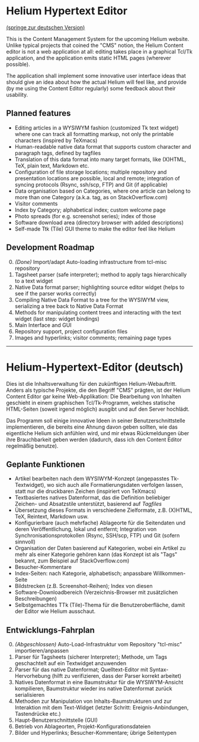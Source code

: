 Helium Hypertext Editor
=======================

[(springe zur deutschen Version)](#helium-hypertext-editor-deutsch)

This is the Content Management System for the upcoming Helium website.
Unlike typical projects that coined the "CMS" notion, the Helium
Content editor is not a web application at all: editing takes place
in a graphical Tcl/Tk application, and the application emits static
HTML pages (wherever possible).

The application shall implement some innovative user interface ideas
that should give an idea about how the actual Helium will feel like,
and provide (by me using the Content Editor regularly) some feedback
about their usability.

Planned features
----------------

* Editing articles in a WYSIWYM fashion (customized Tk text widget)
  where one can track all formatting markup, not only the printable
  characters (inspired by TeXmacs)
* Human-readable native data format that supports custom character
  and paragraph tags, defined by tagfiles
* Translation of this data format into many target formats, like
  (X)HTML, TeX, plain text, Markdown etc.
* Configuration of file storage locations; multiple repository
  and presentation locations are possible, local and remote;
  integration of syncing protocols (Rsync, ssh/scp, FTP) and Git
  (if applicable)
* Data organisation based on Categories, where one article can belong
  to more than one Category (a.k.a. tag, as on StackOverflow.com)
* Visitor comments
* Index by Category; alphabetical index; custom welcome page
* Photo spreads (for e.g. screenshot series); index of those
* Software download area (directory browser with added descriptions)
* Self-made Ttk (Tile) GUI theme to make the editor feel like Helium

Development Roadmap
-------------------
0. _(Done)_ Import/adapt Auto-loading infrastructure from tcl-misc repository
1. Tagsheet parser (safe interpreter); method to apply tags
   hierarchically to a text widget
2. Native Data format parser; highlighting source editor widget
   (helps to see if the parser works correctly)
3. Compiling Native Data Format to a tree for the WYSIWYM view,
   serializing a tree back to Native Data Format
4. Methods for manipulating content trees and interacting with
   the text widget (last step: widget bindings)
5. Main Interface and GUI
6. Repository support, project configuration files
7. Images and hyperlinks; visitor comments; remaining page types

-----------------------------------------------------------------------------

Helium-Hypertext-Editor (deutsch)
=================================

Dies ist die Inhaltsverwaltung für den zukünftigen Helium-Webauftritt.
Anders als typische Projekte, die den Begriff "CMS" prägten, ist
der Helium Content Editor gar keine Web-Applikation: Die Bearbeitung
von Inhalten geschieht in einem graphischen Tcl/Tk-Programm, welches
statische HTML-Seiten (soweit irgend möglich) ausgibt und auf den
Server hochlädt.

Das Programm soll einige innovative Ideen in seiner Benutzerschnittstelle
implementieren, die bereits eine Ahnung davon geben sollten, wie das
eigentliche Helium sich anfühlen wird, und mir etwas Rückmeldungen über
ihre Brauchbarkeit geben werden (dadurch, dass ich den Content Editor
regelmäßig benutze).

Geplante Funktionen
-------------------

* Artikel bearbeiten nach dem WYSIWYM-Konzept (angepasstes Tk-Textwidget),
  wo sich auch alle Formatierungsdaten verfolgen lassen, statt nur die
  druckbaren Zeichen (inspiriert von TeXmacs)
* Textbasiertes natives Datenformat, das die Definition beliebiger
  Zeichen- und Absatzstile unterstützt, basierend auf _Tagfiles_
* Übersetzung dieses Formats in verschiedene Zielformate, z.B. (X)HTML,
  TeX, Reintext, Markdown usw.
* Konfigurierbare (auch mehrfache) Ablageorte für die Seitendaten und deren
  Veröffentlichung, lokal und entfernt; Integration von
  Synchronisationsprotokollen (Rsync, SSH/scp, FTP) und Git (sofern sinnvoll)
* Organisation der Daten basierend auf Kategorien, wobei ein Artikel zu mehr
  als einer Kategorie gehören kann (das Konzept ist als "Tags" bekannt, zum
  Beispiel auf StackOverflow.com)
* Besucher-Kommentare
* Index-Seiten: nach Kategorie, alphabetisch; anpassbare Willkommen-Seite
* Bildstrecken (z.B. Screenshot-Reihen); Index von diesen
* Software-Downloadbereich (Verzeichnis-Browser mit zusätzlichen
  Beschreibungen)
* Selbstgemachtes TTk (Tile)-Thema für die Benutzeroberfläche, damit der
  Editor wie Helium ausschaut.

Entwicklungs-Fahrplan
---------------------
0. _(Abgeschlossen)_ Auto-Load-Infrastruktur vom Repository "tcl-misc"
   importieren/anpassen
1. Parser für Tagsheets (sicherer Interpreter); Methode, um Tags geschachtelt
   auf ein Textwidget anzuwenden
2. Parser für das native Datenformat; Quelltext-Editor mit Syntax-Hervorhebung
   (hilft zu verifizieren, dass der Parser korrekt arbeitet)
3. Natives Datenformat in eine Baumstruktur für die WYSIWYM-Ansicht
   kompilieren, Baumstruktur wieder ins native Datenformat zurück serialisieren
4. Methoden zur Manipulation von Inhalts-Baumstrukturen und zur Interaktion
   mit dem Text-Widget (letzter Schritt: Ereignis-Anbindungen, Tastendrücke
   etc.)
5. Haupt-Benutzerschnittstelle (GUI)
6. Betrieb von Ablageorten, Projekt-Konfigurationsdateien
7. Bilder und Hyperlinks; Besucher-Kommentare; übrige Seitentypen
